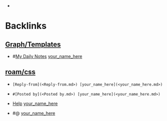 - 

# Backlinks
## [Graph/Templates](<Graph/Templates.md>)
- #[My Daily Notes](<My Daily Notes.md>) [your_name_here](<your_name_here.md>)

## [roam/css](<roam/css.md>)
- `[Reply-from](<Reply-from.md>) [your_name_here](<your_name_here.md>)`

- `#[Posted by](<Posted by.md>) [your_name_here](<your_name_here.md>)`

- [Help](<Help.md>) [your_name_here](<your_name_here.md>)

- #@ [your_name_here](<your_name_here.md>)

